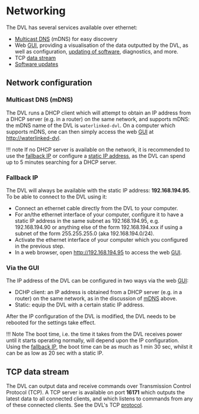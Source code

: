 # Networking

The DVL has several services available over ethernet:

* [Multicast DNS](#multicast-dns-mdns) (mDNS) for easy discovery
* Web [GUI](../gui/dashboard), providing a visualisation of the data outputted by the DVL, as well as configuration, [updating of software](../sw-update), diagnostics, and more.
* TCP [data stream](#tcp-data-stream)
* [Software updates](../sw-update)

## Network configuration

### Multicast DNS (mDNS)

The DVL runs a DHCP client which will attempt to obtain an IP address from a DHCP server (e.g. in a router) on the same network, and supports mDNS: the mDNS name of the DVL is `waterlinked-dvl`. On a computer which supports mDNS, one can then simply access the web [GUI](../gui/dashboard) at [http://waterlinked-dvl](http://waterlinked-dvl).

!!! note
    If no DHCP server is available on the network, it is recommended to use the [fallback IP](#fallback-ip) or  configure a [static IP address](#via-the-gui), as the DVL can spend up to 5 minutes searching for a DHCP server.

### Fallback IP

The DVL will always be available with the static IP address: **192.168.194.95**. To be able to connect to the DVL using it:

* Connect an ethernet cable directly from the DVL to your computer.
* For an/the ethernet interface of your computer, configure it to have a static IP address in the same subnet as 192.168.194.95, e.g. 192.168.194.90 or anything else of the form 192.168.194.xxx if using a subnet of the form 255.255.255.0 (aka 192.168.194.0/24).
* Activate the ethernet interface of your computer which you configured in the previous step.
* In a web browser, open http://192.168.194.95 to access the web [GUI](../gui/dashboard).

### Via the GUI

The IP address of the DVL can be configured in two ways via the web [GUI](../gui/dashboard):

* DCHP client: an IP address is obtained from a DHCP server (e.g. in a router) on the same network, as in the discussion of [mDNS](#multicast-dns-mdns) above.
* Static: equip the DVL with a certain static IP address.

After the IP configuration of the DVL is modified, the DVL needs to be rebooted for the settings take effect.

!!! Note
	The boot time, i.e. the time it takes from the DVL receives power until it starts operating normally, will depend upon the IP configuration. Using the [fallback IP](#fallback-ip), the boot time can be as much as 1 min 30 sec, whilst it can be as low as 20 sec with a static IP.

## TCP data stream

The DVL can output data and receive commands over Transmission Control Protocol (TCP). A TCP server is available on port **16171** which outputs the latest data to all connected clients, and which listens to commands from any of these connected clients. See the DVL's TCP [protocol](./dvl-protocol.md#ethernet-protocol-tcp).

